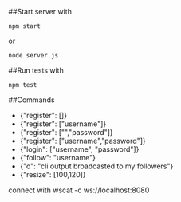 ##Start server with
```
npm start
```
or
```
node server.js
```
##Run tests with
```
npm test
```
##Commands
* {"register": []}
* {"register": ["username"]}
* {"register": ["","password"]}
* {"register": ["username","password"]}
* {"login": ["username", "password"]}
* {"follow": "username"}
* {"o": "cli output broadcasted to my followers"}
* {"resize": [100,120]}

connect with wscat -c ws://localhost:8080
